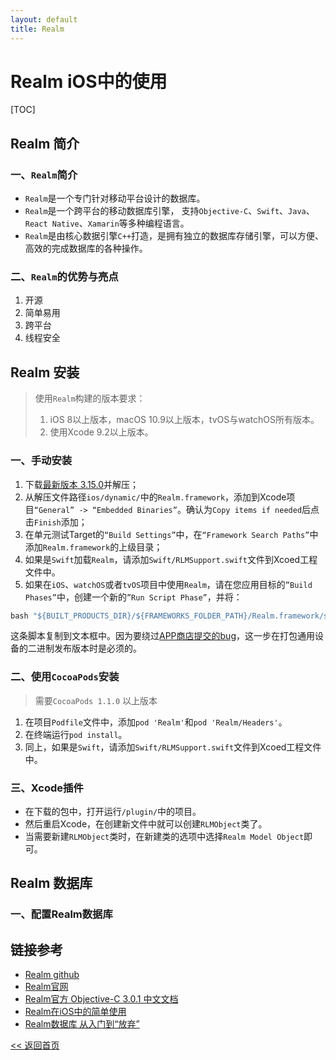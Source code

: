 ```yaml
---
layout: default
title: Realm
---
```


# Realm iOS中的使用

[TOC]

## Realm 简介
### 一、`Realm`简介
* `Realm`是一个专门针对移动平台设计的数据库。
* `Realm`是一个跨平台的移动数据库引擎， 支持`Objective-C`、`Swift`、`Java`、`React Native`、`Xamarin`等多种编程语言。
* `Realm`是由核心数据引擎`C++`打造，是拥有独立的数据库存储引擎，可以方便、高效的完成数据库的各种操作。

### 二、`Realm`的优势与亮点
1. 开源
2. 简单易用
3. 跨平台
4. 线程安全

## Realm 安装
> 使用`Realm`构建的版本要求：
> 1. iOS 8以上版本，macOS 10.9以上版本，tvOS与watchOS所有版本。
> 2. 使用Xcode 9.2以上版本。

### 一、手动安装
1. 下载[最新版本 3.15.0][6]并解压；
2. 从解压文件路径`ios/dynamic/`中的`Realm.framework`，添加到Xcode项目`“General” -> “Embedded Binaries”`。确认为`Copy items if needed`后点击`Finish`添加；
3. 在单元测试Target的`“Build Settings”`中，在`“Framework Search Paths”`中添加`Realm.framework`的上级目录；
4. 如果是`Swift`加载`Realm`，请添加`Swift/RLMSupport.swift`文件到Xcoed工程文件中。
5. 如果在`iOS`、`watchOS`或者`tvOS`项目中使用`Realm`，请在您应用目标的`”Build Phases”`中，创建一个新的`”Run Script Phase”`，并将：
```ruby
bash "${BUILT_PRODUCTS_DIR}/${FRAMEWORKS_FOLDER_PATH}/Realm.framework/strip-frameworks.sh"
```
这条脚本复制到文本框中。因为要绕过[APP商店提交的bug][7]，这一步在打包通用设备的二进制发布版本时是必须的。

### 二、使用`CocoaPods`安装
> 需要`CocoaPods 1.1.0` 以上版本
1. 在项目`Podfile`文件中，添加`pod 'Realm'`和`pod 'Realm/Headers'`。
2. 在终端运行`pod install`。
3. 同上，如果是`Swift`，请添加`Swift/RLMSupport.swift`文件到Xcoed工程文件中。

### 三、Xcode插件
* 在下载的包中，打开运行`/plugin/`中的项目。
* 然后重启Xcode，在创建新文件中就可以创建`RLMObject`类了。
* 当需要新建`RLMObject`类时，在新建类的选项中选择`Realm Model Object`即可。

## Realm 数据库
### 一、配置Realm数据库










## 链接参考
- [Realm github][2]
- [Realm官网][1]
- [Realm官方 Objective-C 3.0.1 中文文档][3]
- [Realm在iOS中的简单使用][4]
- [Realm数据库 从入门到“放弃”][5]



[1]: https://realm.io/ "Realm"
[2]: https://github.com/realm/ "Realm github"
[3]: https://realm.io/cn/docs/objc/latest/#models "Realm官方 Objective-C 3.0.1 中文文档"
[4]: https://www.jianshu.com/p/f415d07bc446 "Realm在iOS中的简单使用"
[5]: https://www.jianshu.com/p/50e0efb66bdf "Realm数据库 从入门到“放弃”"
[6]: https://static.realm.io/downloads/objc/realm-objc-3.15.0.zip "Realm-objc-3.15.0.zip 下载 302MB"
[7]: http://www.openradar.me/radar?id=6409498411401216 "APP商店提交的bug"

[<< 返回首页](../)